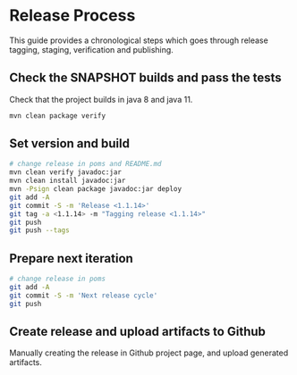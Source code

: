 # Release Process

This guide provides a chronological steps which goes through release tagging, staging, verification and publishing.


## Check the SNAPSHOT builds and pass the tests

Check that the project builds in java 8 and java 11.

```bash
mvn clean package verify
```

## Set version and build 

```bash
# change release in poms and README.md 
mvn clean verify javadoc:jar 
mvn clean install javadoc:jar 
mvn -Psign clean package javadoc:jar deploy
git add -A
git commit -S -m 'Release <1.1.14>'
git tag -a <1.1.14> -m "Tagging release <1.1.14>"
git push
git push --tags
```


## Prepare next iteration

```bash
# change release in poms
git add -A
git commit -S -m 'Next release cycle'
git push
```

## Create release and upload artifacts to Github

Manually creating the release in Github project page, and upload generated artifacts.
